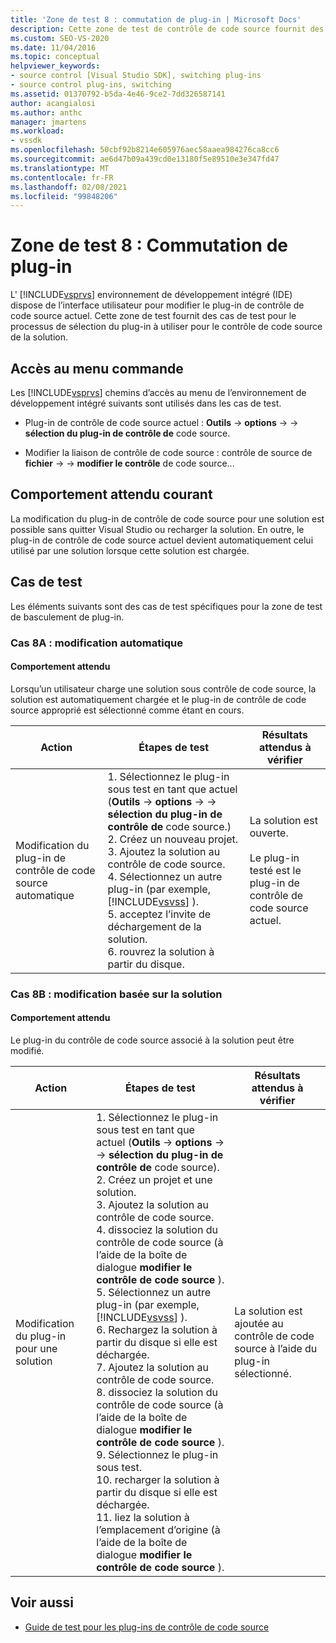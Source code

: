 ```yaml
---
title: 'Zone de test 8 : commutation de plug-in | Microsoft Docs'
description: Cette zone de test de contrôle de code source fournit des cas de test pour le processus de sélection du plug-in à utiliser pour le contrôle de code source de la solution dans Visual Studio.
ms.custom: SEO-VS-2020
ms.date: 11/04/2016
ms.topic: conceptual
helpviewer_keywords:
- source control [Visual Studio SDK], switching plug-ins
- source control plug-ins, switching
ms.assetid: 01370792-b5da-4e46-9ce2-7dd326587141
author: acangialosi
ms.author: anthc
manager: jmartens
ms.workload:
- vssdk
ms.openlocfilehash: 50cbf92b8214e605976aec58aaea984276ca8cc6
ms.sourcegitcommit: ae6d47b09a439cd0e13180f5e89510e3e347fd47
ms.translationtype: MT
ms.contentlocale: fr-FR
ms.lasthandoff: 02/08/2021
ms.locfileid: "99848206"
---
```

# <a name="test-area-8-plug-in-switching"></a>Zone de test 8 : Commutation de plug-in
L' [!INCLUDE[vsprvs](../../code-quality/includes/vsprvs_md.md)] environnement de développement intégré (IDE) dispose de l’interface utilisateur pour modifier le plug-in de contrôle de code source actuel. Cette zone de test fournit des cas de test pour le processus de sélection du plug-in à utiliser pour le contrôle de code source de la solution.

## <a name="command-menu-access"></a>Accès au menu commande
 Les [!INCLUDE[vsprvs](../../code-quality/includes/vsprvs_md.md)] chemins d’accès au menu de l’environnement de développement intégré suivants sont utilisés dans les cas de test.

- Plug-in de contrôle de code source actuel : **Outils**  ->  **options**  ->    ->  **sélection du plug-in de contrôle de** code source.

- Modifier la liaison de contrôle de code source : contrôle de source de **fichier**  ->    ->  **modifier le contrôle** de code source...

## <a name="common-expected-behavior"></a>Comportement attendu courant
 La modification du plug-in de contrôle de code source pour une solution est possible sans quitter Visual Studio ou recharger la solution. En outre, le plug-in de contrôle de code source actuel devient automatiquement celui utilisé par une solution lorsque cette solution est chargée.

## <a name="test-cases"></a>Cas de test
 Les éléments suivants sont des cas de test spécifiques pour la zone de test de basculement de plug-in.

### <a name="case-8a-automatic-change"></a>Cas 8A : modification automatique

#### <a name="expected-behavior"></a>Comportement attendu
 Lorsqu’un utilisateur charge une solution sous contrôle de code source, la solution est automatiquement chargée et le plug-in de contrôle de code source approprié est sélectionné comme étant en cours.

| Action | Étapes de test | Résultats attendus à vérifier |
| - | - | - |
| Modification du plug-in de contrôle de code source automatique | 1. Sélectionnez le plug-in sous test en tant que actuel (**Outils**  ->  **options**  ->    ->  **sélection du plug-in de contrôle de** code source.)<br />2. Créez un nouveau projet.<br />3. Ajoutez la solution au contrôle de code source.<br />4. Sélectionnez un autre plug-in (par exemple, [!INCLUDE[vsvss](../../extensibility/includes/vsvss_md.md)] ).<br />5. acceptez l’invite de déchargement de la solution.<br />6. rouvrez la solution à partir du disque. | La solution est ouverte.<br /><br /> Le plug-in testé est le plug-in de contrôle de code source actuel. |

### <a name="case-8b-solution-based-change"></a>Cas 8B : modification basée sur la solution

#### <a name="expected-behavior"></a>Comportement attendu
 Le plug-in du contrôle de code source associé à la solution peut être modifié.

| Action | Étapes de test | Résultats attendus à vérifier |
|----------------------------------| - | - |
| Modification du plug-in pour une solution | 1. Sélectionnez le plug-in sous test en tant que actuel (**Outils**  ->  **options**  ->    ->  **sélection du plug-in de contrôle de** code source).<br />2. Créez un projet et une solution.<br />3. Ajoutez la solution au contrôle de code source.<br />4. dissociez la solution du contrôle de code source (à l’aide de la boîte de dialogue **modifier le contrôle de code source** ).<br />5. Sélectionnez un autre plug-in (par exemple, [!INCLUDE[vsvss](../../extensibility/includes/vsvss_md.md)] ).<br />6. Rechargez la solution à partir du disque si elle est déchargée.<br />7. Ajoutez la solution au contrôle de code source.<br />8. dissociez la solution du contrôle de code source (à l’aide de la boîte de dialogue **modifier le contrôle de code source** ).<br />9. Sélectionnez le plug-in sous test.<br />10. recharger la solution à partir du disque si elle est déchargée.<br />11. liez la solution à l’emplacement d’origine (à l’aide de la boîte de dialogue **modifier le contrôle de code source** ). | La solution est ajoutée au contrôle de code source à l’aide du plug-in sélectionné. |

## <a name="see-also"></a>Voir aussi
- [Guide de test pour les plug-ins de contrôle de code source](../../extensibility/internals/test-guide-for-source-control-plug-ins.md)
